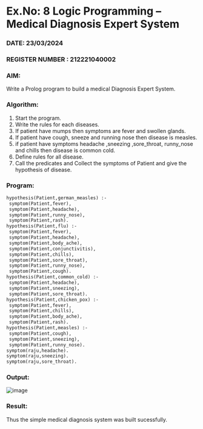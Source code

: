 # Ex.No: 8  Logic Programming –  Medical Diagnosis Expert System
### DATE: 23/03/2024                                                                            
### REGISTER NUMBER : 212221040002
### AIM: 
Write a Prolog program to build a medical Diagnosis Expert System.
###  Algorithm:
1. Start the program.
2. Write the rules for each diseases.
3. If patient have mumps then symptoms are fever and swollen glands.
4. If patient have cough, sneeze and running nose then disease is measles.
5. if patient have symptoms headache ,sneezing ,sore_throat, runny_nose and  chills then disease is common cold.
6. Define rules for all disease.
7. Call the predicates and Collect the symptoms of Patient and give the hypothesis of disease.
        

### Program:
```pl
hypothesis(Patient,german_measles) :- 
 symptom(Patient,fever), 
 symptom(Patient,headache), 
 symptom(Patient,runny_nose), 
 symptom(Patient,rash). 
hypothesis(Patient,flu) :- 
 symptom(Patient,fever), 
 symptom(Patient,headache), 
 symptom(Patient,body_ache), 
 symptom(Patient,conjunctivitis), 
 symptom(Patient,chills), 
 symptom(Patient,sore_throat), 
 symptom(Patient,runny_nose), 
 symptom(Patient,cough). 
hypothesis(Patient,common_cold) :- 
 symptom(Patient,headache), 
 symptom(Patient,sneezing), 
 symptom(Patient,sore_throat). 
hypothesis(Patient,chicken_pox) :- 
 symptom(Patient,fever), 
 symptom(Patient,chills), 
 symptom(Patient,body_ache), 
 symptom(Patient,rash).
hypothesis(Patient,measles) :- 
 symptom(Patient,cough), 
 symptom(Patient,sneezing), 
 symptom(Patient,runny_nose). 
symptom(raju,headache). 
symptom(raju,sneezing). 
symptom(raju,sore_throat).
```
### Output:
![image](https://github.com/ManiKandan228/AI_Lab_2023-24/assets/119160414/a32de606-74c6-4657-bccc-3cc7af6d113b)


### Result:
Thus the simple medical diagnosis system was built sucessfully.
